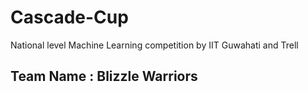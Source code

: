 # Cascade-Cup

National level Machine Learning competition by IIT Guwahati and Trell

## Team Name : Blizzle Warriors
